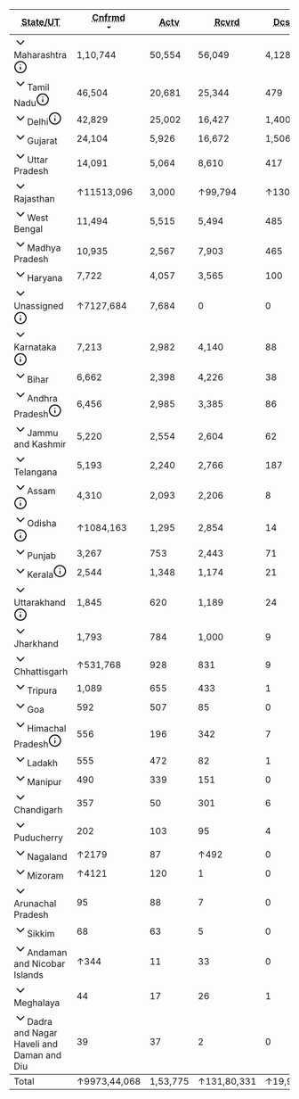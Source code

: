 <table class="table" style="transform: translate3d(0px, 0px, 0px); opacity: 1;"><thead><tr><th class="state-heading"><div class="heading-content"><abbr title="State">State/UT</abbr></div></th><th><div class="heading-content"><abbr class="" title="Confirmed">Cnfrmd</abbr><div><svg aria-hidden="true" role="img" class="octicon" viewBox="0 0 16 16" width="16" height="16" fill="currentColor" style="display: inline-block; user-select: none; vertical-align: text-bottom;"><path d="M4.427 6.427l3.396 3.396a.25.25 0 00.354 0l3.396-3.396A.25.25 0 0011.396 6H4.604a.25.25 0 00-.177.427z"></path></svg><div></div></div></div></th><th><div class="heading-content"><abbr class="" title="Active">Actv</abbr></div></th><th><div class="heading-content"><abbr class="" title="Recovered">Rcvrd</abbr></div></th><th><div class="heading-content"><abbr class="" title="Deceased">Dcsd</abbr></div></th></tr></thead><tbody><tr class="state"><td><div class="title-chevron"><span class="dropdown rotateDownRight"><svg xmlns="http://www.w3.org/2000/svg" width="24" height="24" viewBox="0 0 24 24" fill="none" stroke="currentColor" stroke-width="2" stroke-linecap="round" stroke-linejoin="round"><polyline points="6 9 12 15 18 9"></polyline></svg></span><span class="title-icon"><span class="title">Maharashtra</span><span class="Tooltip" style="position: relative;"><svg xmlns="http://www.w3.org/2000/svg" width="24" height="24" viewBox="0 0 24 24" fill="none" stroke="currentColor" stroke-width="2" stroke-linecap="round" stroke-linejoin="round"><circle cx="12" cy="12" r="10"></circle><line x1="12" y1="16" x2="12" y2="12"></line><line x1="12" y1="8" x2="12.01" y2="8"></line></svg><div></div></span></span></div></td><td><span class="delta is-confirmed"></span><span class="total">1,10,744</span></td><td><span class="total">50,554</span></td><td><span class="delta is-recovered"></span><span class="total">56,049</span></td><td><span class="delta is-deceased"></span><span class="total">4,128</span></td></tr><tr class="state is-highlighted"><td><div class="title-chevron"><span class="dropdown rotateDownRight"><svg xmlns="http://www.w3.org/2000/svg" width="24" height="24" viewBox="0 0 24 24" fill="none" stroke="currentColor" stroke-width="2" stroke-linecap="round" stroke-linejoin="round"><polyline points="6 9 12 15 18 9"></polyline></svg></span><span class="title-icon"><span class="title">Tamil Nadu</span><span class="Tooltip" style="position: relative;"><svg xmlns="http://www.w3.org/2000/svg" width="24" height="24" viewBox="0 0 24 24" fill="none" stroke="currentColor" stroke-width="2" stroke-linecap="round" stroke-linejoin="round"><circle cx="12" cy="12" r="10"></circle><line x1="12" y1="16" x2="12" y2="12"></line><line x1="12" y1="8" x2="12.01" y2="8"></line></svg><div style=""></div></span></span></div></td><td><span class="delta is-confirmed"></span><span class="total">46,504</span></td><td><span class="total">20,681</span></td><td><span class="delta is-recovered"></span><span class="total">25,344</span></td><td><span class="delta is-deceased"></span><span class="total">479</span></td></tr><tr class="state"><td><div class="title-chevron"><span class="dropdown rotateDownRight"><svg xmlns="http://www.w3.org/2000/svg" width="24" height="24" viewBox="0 0 24 24" fill="none" stroke="currentColor" stroke-width="2" stroke-linecap="round" stroke-linejoin="round"><polyline points="6 9 12 15 18 9"></polyline></svg></span><span class="title-icon"><span class="title">Delhi</span><span class="Tooltip" style="position: relative;"><svg xmlns="http://www.w3.org/2000/svg" width="24" height="24" viewBox="0 0 24 24" fill="none" stroke="currentColor" stroke-width="2" stroke-linecap="round" stroke-linejoin="round"><circle cx="12" cy="12" r="10"></circle><line x1="12" y1="16" x2="12" y2="12"></line><line x1="12" y1="8" x2="12.01" y2="8"></line></svg><div></div></span></span></div></td><td><span class="delta is-confirmed"></span><span class="total">42,829</span></td><td><span class="total">25,002</span></td><td><span class="delta is-recovered"></span><span class="total">16,427</span></td><td><span class="delta is-deceased"></span><span class="total">1,400</span></td></tr><tr class="state"><td><div class="title-chevron"><span class="dropdown rotateDownRight"><svg xmlns="http://www.w3.org/2000/svg" width="24" height="24" viewBox="0 0 24 24" fill="none" stroke="currentColor" stroke-width="2" stroke-linecap="round" stroke-linejoin="round"><polyline points="6 9 12 15 18 9"></polyline></svg></span><span class="title-icon"><span class="title">Gujarat</span></span></div></td><td><span class="delta is-confirmed"></span><span class="total">24,104</span></td><td><span class="total">5,926</span></td><td><span class="delta is-recovered"></span><span class="total">16,672</span></td><td><span class="delta is-deceased"></span><span class="total">1,506</span></td></tr><tr class="state"><td><div class="title-chevron"><span class="dropdown rotateDownRight"><svg xmlns="http://www.w3.org/2000/svg" width="24" height="24" viewBox="0 0 24 24" fill="none" stroke="currentColor" stroke-width="2" stroke-linecap="round" stroke-linejoin="round"><polyline points="6 9 12 15 18 9"></polyline></svg></span><span class="title-icon"><span class="title">Uttar Pradesh</span></span></div></td><td><span class="delta is-confirmed"></span><span class="total">14,091</span></td><td><span class="total">5,064</span></td><td><span class="delta is-recovered"></span><span class="total">8,610</span></td><td><span class="delta is-deceased"></span><span class="total">417</span></td></tr><tr class="state"><td><div class="title-chevron"><span class="dropdown rotateDownRight"><svg xmlns="http://www.w3.org/2000/svg" width="24" height="24" viewBox="0 0 24 24" fill="none" stroke="currentColor" stroke-width="2" stroke-linecap="round" stroke-linejoin="round"><polyline points="6 9 12 15 18 9"></polyline></svg></span><span class="title-icon"><span class="title">Rajasthan</span></span></div></td><td><span class="delta is-confirmed">↑115</span><span class="total">13,096</span></td><td><span class="total">3,000</span></td><td><span class="delta is-recovered">↑9</span><span class="total">9,794</span></td><td><span class="delta is-deceased">↑1</span><span class="total">302</span></td></tr><tr class="state"><td><div class="title-chevron"><span class="dropdown rotateDownRight"><svg xmlns="http://www.w3.org/2000/svg" width="24" height="24" viewBox="0 0 24 24" fill="none" stroke="currentColor" stroke-width="2" stroke-linecap="round" stroke-linejoin="round"><polyline points="6 9 12 15 18 9"></polyline></svg></span><span class="title-icon"><span class="title">West Bengal</span></span></div></td><td><span class="delta is-confirmed"></span><span class="total">11,494</span></td><td><span class="total">5,515</span></td><td><span class="delta is-recovered"></span><span class="total">5,494</span></td><td><span class="delta is-deceased"></span><span class="total">485</span></td></tr><tr class="state"><td><div class="title-chevron"><span class="dropdown rotateDownRight"><svg xmlns="http://www.w3.org/2000/svg" width="24" height="24" viewBox="0 0 24 24" fill="none" stroke="currentColor" stroke-width="2" stroke-linecap="round" stroke-linejoin="round"><polyline points="6 9 12 15 18 9"></polyline></svg></span><span class="title-icon"><span class="title">Madhya Pradesh</span></span></div></td><td><span class="delta is-confirmed"></span><span class="total">10,935</span></td><td><span class="total">2,567</span></td><td><span class="delta is-recovered"></span><span class="total">7,903</span></td><td><span class="delta is-deceased"></span><span class="total">465</span></td></tr><tr class="state"><td><div class="title-chevron"><span class="dropdown rotateDownRight"><svg xmlns="http://www.w3.org/2000/svg" width="24" height="24" viewBox="0 0 24 24" fill="none" stroke="currentColor" stroke-width="2" stroke-linecap="round" stroke-linejoin="round"><polyline points="6 9 12 15 18 9"></polyline></svg></span><span class="title-icon"><span class="title">Haryana</span></span></div></td><td><span class="delta is-confirmed"></span><span class="total">7,722</span></td><td><span class="total">4,057</span></td><td><span class="delta is-recovered"></span><span class="total">3,565</span></td><td><span class="delta is-deceased"></span><span class="total">100</span></td></tr><tr class="state"><td><div class="title-chevron"><span class="dropdown rotateDownRight"><svg xmlns="http://www.w3.org/2000/svg" width="24" height="24" viewBox="0 0 24 24" fill="none" stroke="currentColor" stroke-width="2" stroke-linecap="round" stroke-linejoin="round"><polyline points="6 9 12 15 18 9"></polyline></svg></span><span class="title-icon"><span class="title">Unassigned</span><span class="Tooltip" style="position: relative;"><svg xmlns="http://www.w3.org/2000/svg" width="24" height="24" viewBox="0 0 24 24" fill="none" stroke="currentColor" stroke-width="2" stroke-linecap="round" stroke-linejoin="round"><circle cx="12" cy="12" r="10"></circle><line x1="12" y1="16" x2="12" y2="12"></line><line x1="12" y1="8" x2="12.01" y2="8"></line></svg><div></div></span></span></div></td><td><span class="delta is-confirmed">↑712</span><span class="total">7,684</span></td><td><span class="total">7,684</span></td><td><span class="delta is-recovered"></span><span class="total">0</span></td><td><span class="delta is-deceased"></span><span class="total">0</span></td></tr><tr class="state"><td><div class="title-chevron"><span class="dropdown rotateDownRight"><svg xmlns="http://www.w3.org/2000/svg" width="24" height="24" viewBox="0 0 24 24" fill="none" stroke="currentColor" stroke-width="2" stroke-linecap="round" stroke-linejoin="round"><polyline points="6 9 12 15 18 9"></polyline></svg></span><span class="title-icon"><span class="title">Karnataka</span><span class="Tooltip" style="position: relative;"><svg xmlns="http://www.w3.org/2000/svg" width="24" height="24" viewBox="0 0 24 24" fill="none" stroke="currentColor" stroke-width="2" stroke-linecap="round" stroke-linejoin="round"><circle cx="12" cy="12" r="10"></circle><line x1="12" y1="16" x2="12" y2="12"></line><line x1="12" y1="8" x2="12.01" y2="8"></line></svg><div></div></span></span></div></td><td><span class="delta is-confirmed"></span><span class="total">7,213</span></td><td><span class="total">2,982</span></td><td><span class="delta is-recovered"></span><span class="total">4,140</span></td><td><span class="delta is-deceased"></span><span class="total">88</span></td></tr><tr class="state"><td><div class="title-chevron"><span class="dropdown rotateDownRight"><svg xmlns="http://www.w3.org/2000/svg" width="24" height="24" viewBox="0 0 24 24" fill="none" stroke="currentColor" stroke-width="2" stroke-linecap="round" stroke-linejoin="round"><polyline points="6 9 12 15 18 9"></polyline></svg></span><span class="title-icon"><span class="title">Bihar</span></span></div></td><td><span class="delta is-confirmed"></span><span class="total">6,662</span></td><td><span class="total">2,398</span></td><td><span class="delta is-recovered"></span><span class="total">4,226</span></td><td><span class="delta is-deceased"></span><span class="total">38</span></td></tr><tr class="state"><td><div class="title-chevron"><span class="dropdown rotateDownRight"><svg xmlns="http://www.w3.org/2000/svg" width="24" height="24" viewBox="0 0 24 24" fill="none" stroke="currentColor" stroke-width="2" stroke-linecap="round" stroke-linejoin="round"><polyline points="6 9 12 15 18 9"></polyline></svg></span><span class="title-icon"><span class="title">Andhra Pradesh</span><span class="Tooltip" style="position: relative;"><svg xmlns="http://www.w3.org/2000/svg" width="24" height="24" viewBox="0 0 24 24" fill="none" stroke="currentColor" stroke-width="2" stroke-linecap="round" stroke-linejoin="round"><circle cx="12" cy="12" r="10"></circle><line x1="12" y1="16" x2="12" y2="12"></line><line x1="12" y1="8" x2="12.01" y2="8"></line></svg><div style=""></div></span></span></div></td><td><span class="delta is-confirmed"></span><span class="total">6,456</span></td><td><span class="total">2,985</span></td><td><span class="delta is-recovered"></span><span class="total">3,385</span></td><td><span class="delta is-deceased"></span><span class="total">86</span></td></tr><tr class="state"><td><div class="title-chevron"><span class="dropdown rotateDownRight"><svg xmlns="http://www.w3.org/2000/svg" width="24" height="24" viewBox="0 0 24 24" fill="none" stroke="currentColor" stroke-width="2" stroke-linecap="round" stroke-linejoin="round"><polyline points="6 9 12 15 18 9"></polyline></svg></span><span class="title-icon"><span class="title">Jammu and Kashmir</span></span></div></td><td><span class="delta is-confirmed"></span><span class="total">5,220</span></td><td><span class="total">2,554</span></td><td><span class="delta is-recovered"></span><span class="total">2,604</span></td><td><span class="delta is-deceased"></span><span class="total">62</span></td></tr><tr class="state"><td><div class="title-chevron"><span class="dropdown rotateDownRight"><svg xmlns="http://www.w3.org/2000/svg" width="24" height="24" viewBox="0 0 24 24" fill="none" stroke="currentColor" stroke-width="2" stroke-linecap="round" stroke-linejoin="round"><polyline points="6 9 12 15 18 9"></polyline></svg></span><span class="title-icon"><span class="title">Telangana</span></span></div></td><td><span class="delta is-confirmed"></span><span class="total">5,193</span></td><td><span class="total">2,240</span></td><td><span class="delta is-recovered"></span><span class="total">2,766</span></td><td><span class="delta is-deceased"></span><span class="total">187</span></td></tr><tr class="state"><td><div class="title-chevron"><span class="dropdown rotateDownRight"><svg xmlns="http://www.w3.org/2000/svg" width="24" height="24" viewBox="0 0 24 24" fill="none" stroke="currentColor" stroke-width="2" stroke-linecap="round" stroke-linejoin="round"><polyline points="6 9 12 15 18 9"></polyline></svg></span><span class="title-icon"><span class="title">Assam</span><span class="Tooltip" style="position: relative;"><svg xmlns="http://www.w3.org/2000/svg" width="24" height="24" viewBox="0 0 24 24" fill="none" stroke="currentColor" stroke-width="2" stroke-linecap="round" stroke-linejoin="round"><circle cx="12" cy="12" r="10"></circle><line x1="12" y1="16" x2="12" y2="12"></line><line x1="12" y1="8" x2="12.01" y2="8"></line></svg><div></div></span></span></div></td><td><span class="delta is-confirmed"></span><span class="total">4,310</span></td><td><span class="total">2,093</span></td><td><span class="delta is-recovered"></span><span class="total">2,206</span></td><td><span class="delta is-deceased"></span><span class="total">8</span></td></tr><tr class="state"><td><div class="title-chevron"><span class="dropdown rotateDownRight"><svg xmlns="http://www.w3.org/2000/svg" width="24" height="24" viewBox="0 0 24 24" fill="none" stroke="currentColor" stroke-width="2" stroke-linecap="round" stroke-linejoin="round"><polyline points="6 9 12 15 18 9"></polyline></svg></span><span class="title-icon"><span class="title">Odisha</span><span class="Tooltip" style="position: relative;"><svg xmlns="http://www.w3.org/2000/svg" width="24" height="24" viewBox="0 0 24 24" fill="none" stroke="currentColor" stroke-width="2" stroke-linecap="round" stroke-linejoin="round"><circle cx="12" cy="12" r="10"></circle><line x1="12" y1="16" x2="12" y2="12"></line><line x1="12" y1="8" x2="12.01" y2="8"></line></svg><div></div></span></span></div></td><td><span class="delta is-confirmed">↑108</span><span class="total">4,163</span></td><td><span class="total">1,295</span></td><td><span class="delta is-recovered"></span><span class="total">2,854</span></td><td><span class="delta is-deceased"></span><span class="total">14</span></td></tr><tr class="state"><td><div class="title-chevron"><span class="dropdown rotateDownRight"><svg xmlns="http://www.w3.org/2000/svg" width="24" height="24" viewBox="0 0 24 24" fill="none" stroke="currentColor" stroke-width="2" stroke-linecap="round" stroke-linejoin="round"><polyline points="6 9 12 15 18 9"></polyline></svg></span><span class="title-icon"><span class="title">Punjab</span></span></div></td><td><span class="delta is-confirmed"></span><span class="total">3,267</span></td><td><span class="total">753</span></td><td><span class="delta is-recovered"></span><span class="total">2,443</span></td><td><span class="delta is-deceased"></span><span class="total">71</span></td></tr><tr class="state"><td><div class="title-chevron"><span class="dropdown rotateDownRight"><svg xmlns="http://www.w3.org/2000/svg" width="24" height="24" viewBox="0 0 24 24" fill="none" stroke="currentColor" stroke-width="2" stroke-linecap="round" stroke-linejoin="round"><polyline points="6 9 12 15 18 9"></polyline></svg></span><span class="title-icon"><span class="title">Kerala</span><span class="Tooltip" style="position: relative;"><svg xmlns="http://www.w3.org/2000/svg" width="24" height="24" viewBox="0 0 24 24" fill="none" stroke="currentColor" stroke-width="2" stroke-linecap="round" stroke-linejoin="round"><circle cx="12" cy="12" r="10"></circle><line x1="12" y1="16" x2="12" y2="12"></line><line x1="12" y1="8" x2="12.01" y2="8"></line></svg><div></div></span></span></div></td><td><span class="delta is-confirmed"></span><span class="total">2,544</span></td><td><span class="total">1,348</span></td><td><span class="delta is-recovered"></span><span class="total">1,174</span></td><td><span class="delta is-deceased"></span><span class="total">21</span></td></tr><tr class="state"><td><div class="title-chevron"><span class="dropdown rotateDownRight"><svg xmlns="http://www.w3.org/2000/svg" width="24" height="24" viewBox="0 0 24 24" fill="none" stroke="currentColor" stroke-width="2" stroke-linecap="round" stroke-linejoin="round"><polyline points="6 9 12 15 18 9"></polyline></svg></span><span class="title-icon"><span class="title">Uttarakhand</span><span class="Tooltip" style="position: relative;"><svg xmlns="http://www.w3.org/2000/svg" width="24" height="24" viewBox="0 0 24 24" fill="none" stroke="currentColor" stroke-width="2" stroke-linecap="round" stroke-linejoin="round"><circle cx="12" cy="12" r="10"></circle><line x1="12" y1="16" x2="12" y2="12"></line><line x1="12" y1="8" x2="12.01" y2="8"></line></svg><div></div></span></span></div></td><td><span class="delta is-confirmed"></span><span class="total">1,845</span></td><td><span class="total">620</span></td><td><span class="delta is-recovered"></span><span class="total">1,189</span></td><td><span class="delta is-deceased"></span><span class="total">24</span></td></tr><tr class="state"><td><div class="title-chevron"><span class="dropdown rotateDownRight"><svg xmlns="http://www.w3.org/2000/svg" width="24" height="24" viewBox="0 0 24 24" fill="none" stroke="currentColor" stroke-width="2" stroke-linecap="round" stroke-linejoin="round"><polyline points="6 9 12 15 18 9"></polyline></svg></span><span class="title-icon"><span class="title">Jharkhand</span></span></div></td><td><span class="delta is-confirmed"></span><span class="total">1,793</span></td><td><span class="total">784</span></td><td><span class="delta is-recovered"></span><span class="total">1,000</span></td><td><span class="delta is-deceased"></span><span class="total">9</span></td></tr><tr class="state"><td><div class="title-chevron"><span class="dropdown rotateDownRight"><svg xmlns="http://www.w3.org/2000/svg" width="24" height="24" viewBox="0 0 24 24" fill="none" stroke="currentColor" stroke-width="2" stroke-linecap="round" stroke-linejoin="round"><polyline points="6 9 12 15 18 9"></polyline></svg></span><span class="title-icon"><span class="title">Chhattisgarh</span></span></div></td><td><span class="delta is-confirmed">↑53</span><span class="total">1,768</span></td><td><span class="total">928</span></td><td><span class="delta is-recovered"></span><span class="total">831</span></td><td><span class="delta is-deceased"></span><span class="total">9</span></td></tr><tr class="state"><td><div class="title-chevron"><span class="dropdown rotateDownRight"><svg xmlns="http://www.w3.org/2000/svg" width="24" height="24" viewBox="0 0 24 24" fill="none" stroke="currentColor" stroke-width="2" stroke-linecap="round" stroke-linejoin="round"><polyline points="6 9 12 15 18 9"></polyline></svg></span><span class="title-icon"><span class="title">Tripura</span></span></div></td><td><span class="delta is-confirmed"></span><span class="total">1,089</span></td><td><span class="total">655</span></td><td><span class="delta is-recovered"></span><span class="total">433</span></td><td><span class="delta is-deceased"></span><span class="total">1</span></td></tr><tr class="state"><td><div class="title-chevron"><span class="dropdown rotateDownRight"><svg xmlns="http://www.w3.org/2000/svg" width="24" height="24" viewBox="0 0 24 24" fill="none" stroke="currentColor" stroke-width="2" stroke-linecap="round" stroke-linejoin="round"><polyline points="6 9 12 15 18 9"></polyline></svg></span><span class="title-icon"><span class="title">Goa</span></span></div></td><td><span class="delta is-confirmed"></span><span class="total">592</span></td><td><span class="total">507</span></td><td><span class="delta is-recovered"></span><span class="total">85</span></td><td><span class="delta is-deceased"></span><span class="total">0</span></td></tr><tr class="state"><td><div class="title-chevron"><span class="dropdown rotateDownRight"><svg xmlns="http://www.w3.org/2000/svg" width="24" height="24" viewBox="0 0 24 24" fill="none" stroke="currentColor" stroke-width="2" stroke-linecap="round" stroke-linejoin="round"><polyline points="6 9 12 15 18 9"></polyline></svg></span><span class="title-icon"><span class="title">Himachal Pradesh</span><span class="Tooltip" style="position: relative;"><svg xmlns="http://www.w3.org/2000/svg" width="24" height="24" viewBox="0 0 24 24" fill="none" stroke="currentColor" stroke-width="2" stroke-linecap="round" stroke-linejoin="round"><circle cx="12" cy="12" r="10"></circle><line x1="12" y1="16" x2="12" y2="12"></line><line x1="12" y1="8" x2="12.01" y2="8"></line></svg><div></div></span></span></div></td><td><span class="delta is-confirmed"></span><span class="total">556</span></td><td><span class="total">196</span></td><td><span class="delta is-recovered"></span><span class="total">342</span></td><td><span class="delta is-deceased"></span><span class="total">7</span></td></tr><tr class="state"><td><div class="title-chevron"><span class="dropdown rotateDownRight"><svg xmlns="http://www.w3.org/2000/svg" width="24" height="24" viewBox="0 0 24 24" fill="none" stroke="currentColor" stroke-width="2" stroke-linecap="round" stroke-linejoin="round"><polyline points="6 9 12 15 18 9"></polyline></svg></span><span class="title-icon"><span class="title">Ladakh</span></span></div></td><td><span class="delta is-confirmed"></span><span class="total">555</span></td><td><span class="total">472</span></td><td><span class="delta is-recovered"></span><span class="total">82</span></td><td><span class="delta is-deceased"></span><span class="total">1</span></td></tr><tr class="state"><td><div class="title-chevron"><span class="dropdown rotateDownRight"><svg xmlns="http://www.w3.org/2000/svg" width="24" height="24" viewBox="0 0 24 24" fill="none" stroke="currentColor" stroke-width="2" stroke-linecap="round" stroke-linejoin="round"><polyline points="6 9 12 15 18 9"></polyline></svg></span><span class="title-icon"><span class="title">Manipur</span></span></div></td><td><span class="delta is-confirmed"></span><span class="total">490</span></td><td><span class="total">339</span></td><td><span class="delta is-recovered"></span><span class="total">151</span></td><td><span class="delta is-deceased"></span><span class="total">0</span></td></tr><tr class="state"><td><div class="title-chevron"><span class="dropdown rotateDownRight"><svg xmlns="http://www.w3.org/2000/svg" width="24" height="24" viewBox="0 0 24 24" fill="none" stroke="currentColor" stroke-width="2" stroke-linecap="round" stroke-linejoin="round"><polyline points="6 9 12 15 18 9"></polyline></svg></span><span class="title-icon"><span class="title">Chandigarh</span></span></div></td><td><span class="delta is-confirmed"></span><span class="total">357</span></td><td><span class="total">50</span></td><td><span class="delta is-recovered"></span><span class="total">301</span></td><td><span class="delta is-deceased"></span><span class="total">6</span></td></tr><tr class="state"><td><div class="title-chevron"><span class="dropdown rotateDownRight"><svg xmlns="http://www.w3.org/2000/svg" width="24" height="24" viewBox="0 0 24 24" fill="none" stroke="currentColor" stroke-width="2" stroke-linecap="round" stroke-linejoin="round"><polyline points="6 9 12 15 18 9"></polyline></svg></span><span class="title-icon"><span class="title">Puducherry</span></span></div></td><td><span class="delta is-confirmed"></span><span class="total">202</span></td><td><span class="total">103</span></td><td><span class="delta is-recovered"></span><span class="total">95</span></td><td><span class="delta is-deceased"></span><span class="total">4</span></td></tr><tr class="state"><td><div class="title-chevron"><span class="dropdown rotateDownRight"><svg xmlns="http://www.w3.org/2000/svg" width="24" height="24" viewBox="0 0 24 24" fill="none" stroke="currentColor" stroke-width="2" stroke-linecap="round" stroke-linejoin="round"><polyline points="6 9 12 15 18 9"></polyline></svg></span><span class="title-icon"><span class="title">Nagaland</span></span></div></td><td><span class="delta is-confirmed">↑2</span><span class="total">179</span></td><td><span class="total">87</span></td><td><span class="delta is-recovered">↑4</span><span class="total">92</span></td><td><span class="delta is-deceased"></span><span class="total">0</span></td></tr><tr class="state"><td><div class="title-chevron"><span class="dropdown rotateDownRight"><svg xmlns="http://www.w3.org/2000/svg" width="24" height="24" viewBox="0 0 24 24" fill="none" stroke="currentColor" stroke-width="2" stroke-linecap="round" stroke-linejoin="round"><polyline points="6 9 12 15 18 9"></polyline></svg></span><span class="title-icon"><span class="title">Mizoram</span></span></div></td><td><span class="delta is-confirmed">↑4</span><span class="total">121</span></td><td><span class="total">120</span></td><td><span class="delta is-recovered"></span><span class="total">1</span></td><td><span class="delta is-deceased"></span><span class="total">0</span></td></tr><tr class="state"><td><div class="title-chevron"><span class="dropdown rotateDownRight"><svg xmlns="http://www.w3.org/2000/svg" width="24" height="24" viewBox="0 0 24 24" fill="none" stroke="currentColor" stroke-width="2" stroke-linecap="round" stroke-linejoin="round"><polyline points="6 9 12 15 18 9"></polyline></svg></span><span class="title-icon"><span class="title">Arunachal Pradesh</span></span></div></td><td><span class="delta is-confirmed"></span><span class="total">95</span></td><td><span class="total">88</span></td><td><span class="delta is-recovered"></span><span class="total">7</span></td><td><span class="delta is-deceased"></span><span class="total">0</span></td></tr><tr class="state"><td><div class="title-chevron"><span class="dropdown rotateDownRight"><svg xmlns="http://www.w3.org/2000/svg" width="24" height="24" viewBox="0 0 24 24" fill="none" stroke="currentColor" stroke-width="2" stroke-linecap="round" stroke-linejoin="round"><polyline points="6 9 12 15 18 9"></polyline></svg></span><span class="title-icon"><span class="title">Sikkim</span></span></div></td><td><span class="delta is-confirmed"></span><span class="total">68</span></td><td><span class="total">63</span></td><td><span class="delta is-recovered"></span><span class="total">5</span></td><td><span class="delta is-deceased"></span><span class="total">0</span></td></tr><tr class="state"><td><div class="title-chevron"><span class="dropdown rotateDownRight"><svg xmlns="http://www.w3.org/2000/svg" width="24" height="24" viewBox="0 0 24 24" fill="none" stroke="currentColor" stroke-width="2" stroke-linecap="round" stroke-linejoin="round"><polyline points="6 9 12 15 18 9"></polyline></svg></span><span class="title-icon"><span class="title">Andaman and Nicobar Islands</span></span></div></td><td><span class="delta is-confirmed">↑3</span><span class="total">44</span></td><td><span class="total">11</span></td><td><span class="delta is-recovered"></span><span class="total">33</span></td><td><span class="delta is-deceased"></span><span class="total">0</span></td></tr><tr class="state"><td><div class="title-chevron"><span class="dropdown rotateDownRight"><svg xmlns="http://www.w3.org/2000/svg" width="24" height="24" viewBox="0 0 24 24" fill="none" stroke="currentColor" stroke-width="2" stroke-linecap="round" stroke-linejoin="round"><polyline points="6 9 12 15 18 9"></polyline></svg></span><span class="title-icon"><span class="title">Meghalaya</span></span></div></td><td><span class="delta is-confirmed"></span><span class="total">44</span></td><td><span class="total">17</span></td><td><span class="delta is-recovered"></span><span class="total">26</span></td><td><span class="delta is-deceased"></span><span class="total">1</span></td></tr><tr class="state"><td><div class="title-chevron"><span class="dropdown rotateDownRight"><svg xmlns="http://www.w3.org/2000/svg" width="24" height="24" viewBox="0 0 24 24" fill="none" stroke="currentColor" stroke-width="2" stroke-linecap="round" stroke-linejoin="round"><polyline points="6 9 12 15 18 9"></polyline></svg></span><span class="title-icon"><span class="title">Dadra and Nagar Haveli and Daman and Diu</span></span></div></td><td><span class="delta is-confirmed"></span><span class="total">39</span></td><td><span class="total">37</span></td><td><span class="delta is-recovered"></span><span class="total">2</span></td><td><span class="delta is-deceased"></span><span class="total">0</span></td></tr></tbody><tbody><tr class="state is-total"><td><div class="title-chevron"><span class="title-icon"><span class="title">Total</span></span></div></td><td><span class="delta is-confirmed">↑997</span><span class="total">3,44,068</span></td><td><span class="total">1,53,775</span></td><td><span class="delta is-recovered">↑13</span><span class="total">1,80,331</span></td><td><span class="delta is-deceased">↑1</span><span class="total">9,919</span></td></tr></tbody></table>
